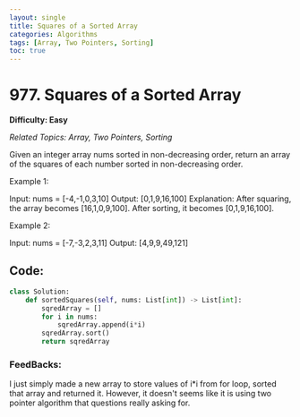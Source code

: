 ```yaml
---
layout: single
title: Squares of a Sorted Array
categories: Algorithms
tags: [Array, Two Pointers, Sorting]
toc: true
---
```


# 977. Squares of a Sorted Array

**Difficulty: Easy**

*Related Topics: Array, Two Pointers, Sorting*

Given an integer array nums sorted in non-decreasing order, return an array of the squares of each number sorted in non-decreasing order.

Example 1:

Input: nums = [-4,-1,0,3,10]
Output: [0,1,9,16,100]
Explanation: After squaring, the array becomes [16,1,0,9,100].
After sorting, it becomes [0,1,9,16,100].

Example 2:

Input: nums = [-7,-3,2,3,11]
Output: [4,9,9,49,121]


## Code:
```python
class Solution:
    def sortedSquares(self, nums: List[int]) -> List[int]:
        sqredArray = []
        for i in nums:
            sqredArray.append(i*i)
        sqredArray.sort()
        return sqredArray
```        
### FeedBacks: 
I just simply made a new array to store values of i*i from for loop, sorted that array and returned it. However, it doesn't seems like it is using
two pointer algorithm that questions really asking for.